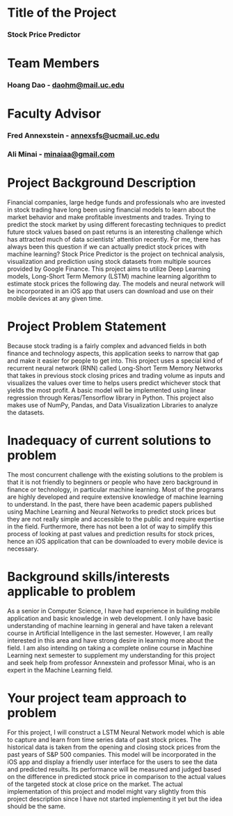 # Title of the Project
### Stock Price Predictor

# Team Members
### Hoang Dao - daohm@mail.uc.edu

# Faculty Advisor
### Fred Annexstein - annexsfs@ucmail.uc.edu
### Ali Minai - minaiaa@gmail.com

# Project Background Description

Financial companies, large hedge funds and professionals who are invested in stock trading have long been using financial models to learn about the market behavior and make profitable investments and trades. Trying to predict the stock market by using different forecasting techniques to predict future stock values based on past returns is an interesting challenge which has attracted much of data scientists' attention recently. For me, there has always been this question if we can actually predict stock prices with machine learning?
Stock Price Predictor is the project on technical analysis, visualization and prediction using stock datasets from multiple sources provided by Google Finance. This project aims to utilize Deep Learning models, Long-Short Term Memory (LSTM) machine learning algorithm to estimate stock prices the following day.
The models and neural network will be incorporated in an iOS app that users can download and use on their mobile devices at any given time.

# Project Problem Statement
Because stock trading is a fairly complex and advanced fields in both finance and technology aspects, this application seeks to narrow that gap and make it easier for people to get into. This project uses a special kind of recurrent neural network (RNN) called Long-Short Term Memory Networks that takes in previous stock closing prices and trading volume as inputs and visualizes the values over time to helps users predict whichever stock that yields the most profit. A basic model will be implemented using linear regression through Keras/Tensorflow library in Python. This project also makes use of NumPy, Pandas, and Data Visualization Libraries to analyze the datasets.

# Inadequacy of current solutions to problem
The most concurrent challenge with the existing solutions to the problem is that it is not friendly to beginners or people who have zero background in finance or technology, in particular machine learning. Most of the programs are highly developed and require extensive knowledge of machine learning to understand. In the past, there have been academic papers published using Machine Learning and Neural Networks to predict stock prices but they are not really simple and accessible to the public and require expertise in the field. Furthermore, there has not been a lot of way to simplify this process of looking at past values and prediction results for stock prices, hence an iOS application that can be downloaded to every mobile device is necessary.

# Background skills/interests applicable to problem
As a senior in Computer Science, I have had experience in building mobile application and basic knowledge in web development. I only have basic understanding of machine learning in general and have taken a relevant course in Artificial Intelligence in the last semester. However, I am really interested in this area and have strong desire in learning more about the field. I am also intending on taking a complete online course in Machine Learning next semester to supplement my understanding for this project and seek help from professor Annexstein and professor Minai, who is an expert in the Machine Learning field.

# Your project team approach to problem
For this project, I will construct a LSTM Neural Network model which is able to capture and learn from time series data of past stock prices. The historical data is taken from the opening and closing stock prices from the past years of S&P 500 companies. This model will be incorporated in the iOS app and display a friendly user interface for the users to see the data and predicted results. Its performance will be measured and judged based on the difference in predicted stock price in comparison to the actual values of the targeted stock at close price on the market. The actual implementation of this project and model might vary slightly from this project description since I have not started implementing it yet but the idea should be the same.
